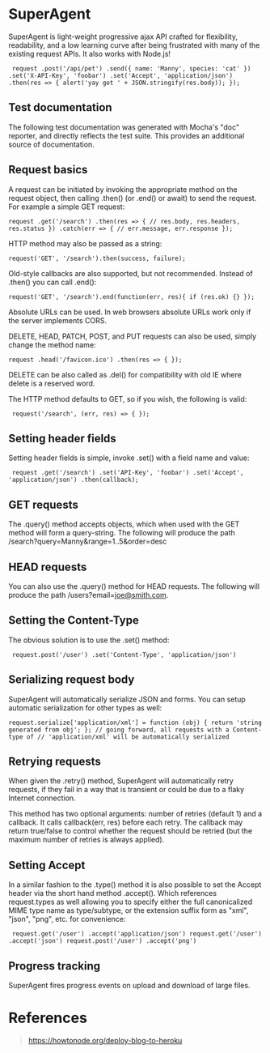 # SuperAgent

SuperAgent is light-weight progressive ajax API crafted for flexibility, readability, and a low learning curve after being frustrated with many of the existing request APIs. It also works with Node.js!

` request
   .post('/api/pet')
   .send({ name: 'Manny', species: 'cat' })
   .set('X-API-Key', 'foobar')
   .set('Accept', 'application/json')
   .then(res => {
      alert('yay got ' + JSON.stringify(res.body));
   });`

## Test documentation
The following test documentation was generated with Mocha's "doc" reporter, and directly reflects the test suite. This provides an additional source of documentation.

## Request basics
A request can be initiated by invoking the appropriate method on the request object, then calling .then() (or .end() or await) to send the request. For example a simple GET request:

`request
   .get('/search')
   .then(res => {
      // res.body, res.headers, res.status
   })
   .catch(err => {
      // err.message, err.response
   });`

HTTP method may also be passed as a string:

`request('GET', '/search').then(success, failure);`

Old-style callbacks are also supported, but not recommended. Instead of .then() you can call .end():

`request('GET', '/search').end(function(err, res){
  if (res.ok) {}
});`

Absolute URLs can be used. In web browsers absolute URLs work only if the server implements CORS.

DELETE, HEAD, PATCH, POST, and PUT requests can also be used, simply change the method name:

`request
  .head('/favicon.ico')
  .then(res => {
});`

DELETE can be also called as .del() for compatibility with old IE where delete is a reserved word.

The HTTP method defaults to GET, so if you wish, the following is valid:

` request('/search', (err, res) => {
 });`

 ## Setting header fields
Setting header fields is simple, invoke .set() with a field name and value:

` request
   .get('/search')
   .set('API-Key', 'foobar')
   .set('Accept', 'application/json')
   .then(callback);`

## GET requests
The .query() method accepts objects, which when used with the GET method will form a query-string. The following will produce the path /search?query=Manny&range=1..5&order=desc

## HEAD requests
You can also use the .query() method for HEAD requests. The following will produce the path /users?email=joe@smith.com.

## Setting the Content-Type
The obvious solution is to use the .set() method:

` request.post('/user')
   .set('Content-Type', 'application/json')`


## Serializing request body
SuperAgent will automatically serialize JSON and forms. You can setup automatic serialization for other types as well:

`request.serialize['application/xml'] = function (obj) {
    return 'string generated from obj';
};
// going forward, all requests with a Content-type of
// 'application/xml' will be automatically serialized`

## Retrying requests
When given the .retry() method, SuperAgent will automatically retry requests, if they fail in a way that is transient or could be due to a flaky Internet connection.

This method has two optional arguments: number of retries (default 1) and a callback. It calls callback(err, res) before each retry. The callback may return true/false to control whether the request should be retried (but the maximum number of retries is always applied).

## Setting Accept
In a similar fashion to the .type() method it is also possible to set the Accept header via the short hand method .accept(). Which references request.types as well allowing you to specify either the full canonicalized MIME type name as type/subtype, or the extension suffix form as "xml", "json", "png", etc. for convenience:

` request.get('/user')
   .accept('application/json')
 request.get('/user')
   .accept('json')
 request.post('/user')
   .accept('png')`

## Progress tracking
SuperAgent fires progress events on upload and download of large files.

# References

> https://howtonode.org/deploy-blog-to-heroku